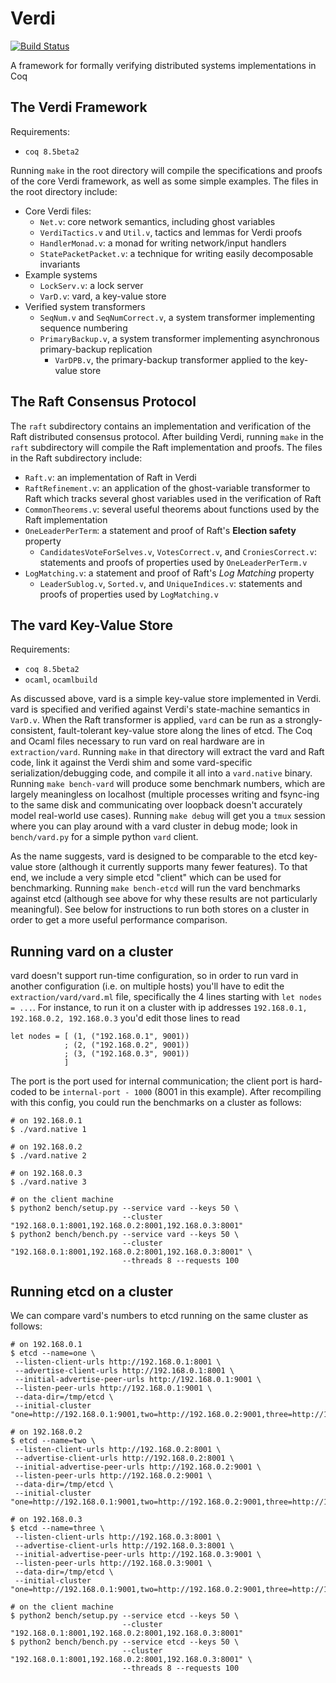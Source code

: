 Verdi
=====

[![Build Status](https://api.travis-ci.org/uwplse/verdi.svg?branch=master)](https://travis-ci.org/uwplse/verdi)

A framework for formally verifying distributed systems implementations in Coq

The Verdi Framework
-------------------

Requirements:

 - `coq 8.5beta2`

Running `make` in the root directory will compile the specifications
and proofs of the core Verdi framework, as well as some simple
examples. The files in the root directory include:

- Core Verdi files:
    - `Net.v`: core network semantics, including ghost variables
    - `VerdiTactics.v` and `Util.v`, tactics and lemmas for Verdi proofs
    - `HandlerMonad.v`: a monad for writing network/input handlers
    - `StatePacketPacket.v`: a technique for writing easily decomposable
    invariants
- Example systems
    - `LockServ.v`: a lock server
    - `VarD.v`: vard, a key-value store
- Verified system transformers
    - `SeqNum.v` and `SeqNumCorrect.v`, a system transformer
      implementing sequence numbering
    - `PrimaryBackup.v`, a system transformer implementing asynchronous
      primary-backup replication
      - `VarDPB.v`, the primary-backup transformer applied to the
        key-value store

The Raft Consensus Protocol
---------------------------

The `raft` subdirectory contains an implementation and
verification of the Raft distributed consensus protocol. After
building Verdi, running `make` in the `raft` subdirectory will compile
the Raft implementation and proofs. The files in the Raft subdirectory
include:

- `Raft.v`: an implementation of Raft in Verdi
- `RaftRefinement.v`: an application of the ghost-variable transformer
  to Raft which tracks several ghost variables used in the
  verification of Raft
- `CommonTheorems.v`: several useful theorems about functions used by
  the Raft implementation
- `OneLeaderPerTerm`: a statement and proof of Raft's **Election
  safety** property
  - `CandidatesVoteForSelves.v`, `VotesCorrect.v`, and
    `CroniesCorrect.v`: statements and proofs of properties used by
    `OneLeaderPerTerm.v`
- `LogMatching.v`: a statement and proof of Raft's *Log Matching*
    property
  - `LeaderSublog.v`, `Sorted.v`, and `UniqueIndices.v`: statements
    and proofs of properties used by `LogMatching.v`

The vard Key-Value Store
------------------------

Requirements:

- `coq 8.5beta2`
- `ocaml`, `ocamlbuild`

As discussed above, vard is a simple key-value store implemented in
Verdi. vard is specified and verified against Verdi's state-machine
semantics in `VarD.v`. When the Raft transformer is applied, `vard`
can be run as a strongly-consistent, fault-tolerant key-value store
along the lines of etcd. The Coq and Ocaml files necessary to run vard
on real hardware are in `extraction/vard`. Running `make` in that
directory will extract the vard and Raft code, link it against the
Verdi shim and some vard-specific serialization/debugging code, and
compile it all into a `vard.native` binary. Running `make bench-vard`
will produce some benchmark numbers, which are largely meaningless on
localhost (multiple processes writing and fsync-ing to the same disk
and communicating over loopback doesn't accurately model real-world
use cases). Running `make debug` will get you a `tmux` session where
you can play around with a vard cluster in debug mode; look in
`bench/vard.py` for a simple python `vard` client.

As the name suggests, vard is designed to be comparable to the etcd
key-value store (although it currently supports many fewer
features). To that end, we include a very simple etcd "client" which
can be used for benchmarking. Running `make bench-etcd` will run the
vard benchmarks against etcd (although see above for why these results
are not particularly meaningful). See below for instructions to run
both stores on a cluster in order to get a more useful performance
comparison.

Running vard on a cluster
-------------------------

vard doesn't support run-time configuration, so in order to run vard
in another configuration (i.e. on multiple hosts) you'll have to edit
the `extraction/vard/vard.ml` file, specifically the 4 lines starting
with `let nodes = ...`. For instance, to run it on a cluster with ip
addresses `192.168.0.1, 192.168.0.2, 192.168.0.3` you'd edit those
lines to read

    let nodes = [ (1, ("192.168.0.1", 9001))
                ; (2, ("192.168.0.2", 9001))
                ; (3, ("192.168.0.3", 9001))
                ]

The port is the port used for internal communication; the client port
is hard-coded to be `internal-port - 1000` (8001 in this
example). After recompiling with this config, you could run the
benchmarks on a cluster as follows:

    # on 192.168.0.1
    $ ./vard.native 1

    # on 192.168.0.2
    $ ./vard.native 2
    
    # on 192.168.0.3
    $ ./vard.native 3

    # on the client machine
    $ python2 bench/setup.py --service vard --keys 50 \
                             --cluster "192.168.0.1:8001,192.168.0.2:8001,192.168.0.3:8001"
    $ python2 bench/bench.py --service vard --keys 50 \
                             --cluster "192.168.0.1:8001,192.168.0.2:8001,192.168.0.3:8001" \
                             --threads 8 --requests 100


Running etcd on a cluster
-------------------------

We can compare vard's numbers to etcd running on the same cluster as
follows:

    # on 192.168.0.1
    $ etcd --name=one \
     --listen-client-urls http://192.168.0.1:8001 \
     --advertise-client-urls http://192.168.0.1:8001 \
     --initial-advertise-peer-urls http://192.168.0.1:9001 \
     --listen-peer-urls http://192.168.0.1:9001 \
     --data-dir=/tmp/etcd \
     --initial-cluster "one=http://192.168.0.1:9001,two=http://192.168.0.2:9001,three=http://192.168.0.3:9001"

    # on 192.168.0.2
    $ etcd --name=two \
     --listen-client-urls http://192.168.0.2:8001 \
     --advertise-client-urls http://192.168.0.2:8001 \
     --initial-advertise-peer-urls http://192.168.0.2:9001 \
     --listen-peer-urls http://192.168.0.2:9001 \
     --data-dir=/tmp/etcd \
     --initial-cluster "one=http://192.168.0.1:9001,two=http://192.168.0.2:9001,three=http://192.168.0.3:9001"

    # on 192.168.0.3
    $ etcd --name=three \
     --listen-client-urls http://192.168.0.3:8001 \
     --advertise-client-urls http://192.168.0.3:8001 \
     --initial-advertise-peer-urls http://192.168.0.3:9001 \
     --listen-peer-urls http://192.168.0.3:9001 \
     --data-dir=/tmp/etcd \
     --initial-cluster "one=http://192.168.0.1:9001,two=http://192.168.0.2:9001,three=http://192.168.0.3:9001"

    # on the client machine
    $ python2 bench/setup.py --service etcd --keys 50 \
                             --cluster "192.168.0.1:8001,192.168.0.2:8001,192.168.0.3:8001"
    $ python2 bench/bench.py --service etcd --keys 50 \
                             --cluster "192.168.0.1:8001,192.168.0.2:8001,192.168.0.3:8001" \
                             --threads 8 --requests 100
